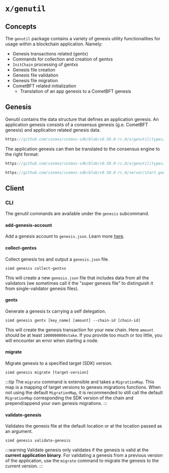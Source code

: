 # `x/genutil`

## Concepts

The `genutil` package contains a variety of genesis utility functionalities for usage within a blockchain application. Namely:

* Genesis transactions related (gentx)
* Commands for collection and creation of gentxs
* `InitChain` processing of gentxs
* Genesis file creation
* Genesis file validation
* Genesis file migration
* CometBFT related initialization
    * Translation of an app genesis to a CometBFT genesis

## Genesis

Genutil contains the data structure that defines an application genesis.
An application genesis consists of a consensus genesis (g.e. CometBFT genesis) and application related genesis data.

```go reference
https://github.com/cosmos/cosmos-sdk/blob/v0.50.0-rc.0/x/genutil/types/genesis.go#L24-L34
```

The application genesis can then be translated to the consensus engine to the right format:

```go reference
https://github.com/cosmos/cosmos-sdk/blob/v0.50.0-rc.0/x/genutil/types/genesis.go#L126-L136
```

```go reference
https://github.com/cosmos/cosmos-sdk/blob/v0.50.0-rc.0/server/start.go#L397-L407
```

## Client

### CLI

The genutil commands are available under the `genesis` subcommand.

#### add-genesis-account

Add a genesis account to `genesis.json`. Learn more [here](https://docs.cosmos.network/main/run-node/run-node#adding-genesis-accounts).

#### collect-gentxs

Collect genesis txs and output a `genesis.json` file.

```shell
simd genesis collect-gentxs
```

This will create a new `genesis.json` file that includes data from all the validators (we sometimes call it the "super genesis file" to distinguish it from single-validator genesis files).

#### gentx

Generate a genesis tx carrying a self delegation.

```shell
simd genesis gentx [key_name] [amount] --chain-id [chain-id]
```

This will create the genesis transaction for your new chain. Here `amount` should be at least `1000000000stake`.
If you provide too much or too little, you will encounter an error when starting a node.

#### migrate

Migrate genesis to a specified target (SDK) version.

```shell
simd genesis migrate [target-version]
```

:::tip
The `migrate` command is extensible and takes a `MigrationMap`. This map is a mapping of target versions to genesis migrations functions.
When not using the default `MigrationMap`, it is recommended to still call the default `MigrationMap` corresponding the SDK version of the chain and prepend/append your own genesis migrations.
:::

#### validate-genesis

Validates the genesis file at the default location or at the location passed as an argument.

```shell
simd genesis validate-genesis
```

:::warning
Validate genesis only validates if the genesis is valid at the **current application binary**. For validating a genesis from a previous version of the application, use the `migrate` command to migrate the genesis to the current version.
:::
